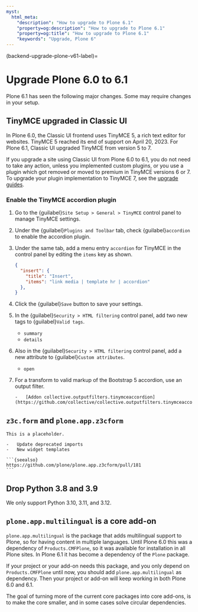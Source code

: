 ```yaml
---
myst:
  html_meta:
    "description": "How to upgrade to Plone 6.1"
    "property=og:description": "How to upgrade to Plone 6.1"
    "property=og:title": "How to upgrade to Plone 6.1"
    "keywords": "Upgrade, Plone 6"
---
```


(backend-upgrade-plone-v61-label)=

# Upgrade Plone 6.0 to 6.1

Plone 6.1 has seen the following major changes.
Some may require changes in your setup.


## TinyMCE upgraded in Classic UI

In Plone 6.0, the Classic UI frontend uses TinyMCE 5, a rich text editor for websites.
TinyMCE 5 reached its end of support on April 20, 2023.
For Plone 6.1, Classic UI upgraded TinyMCE from version 5 to 7.

If you upgrade a site using Classic UI from Plone 6.0 to 6.1, you do not need to take any action, unless you implemented custom plugins, or you use a plugin which got removed or moved to premium in TinyMCE versions 6 or 7.
To upgrade your plugin implementation to TinyMCE 7, see the [upgrade guides](https://www.tiny.cloud/docs/tinymce/6/migration-from-5x/#plugins).


### Enable the TinyMCE accordion plugin

1.  Go to the {guilabel}`Site Setup > General > TinyMCE` control panel to manage TinyMCE settings.
1.  Under the {guilabel}`Plugins and Toolbar` tab, check {guilabel}`accordion` to enable the accordion plugin.
1.  Under the same tab, add a menu entry `accordion` for TinyMCE in the control panel by editing the `items` key as shown.

    ```json
    {
      "insert": {
        "title": "Insert",
        "items": "link media | template hr | accordion"
      },
    }
    ```

1.  Click the {guilabel}`Save` button to save your settings.
1.  In the {guilabel}`Security > HTML filtering` control panel, add two new tags to {guilabel}`Valid tags`.

    -   `summary`
    -   `details`

1.  Also in the {guilabel}`Security > HTML filtering` control panel, add a new attribute to {guilabel}`Custom attributes`.

    -   `open`

1.  For a transform to valid markup of the Bootstrap 5 accordion, use an output filter.

    ```{seealso}
    -   [Addon collective.outputfilters.tinymceaccordion](https://github.com/collective/collective.outputfilters.tinymceaccordion)
    ```


## `z3c.form` and `plone.app.z3cform`

````{todo}
This is a placeholder.

-   Update deprecated imports
-   New widget templates

```{seealso}
https://github.com/plone/plone.app.z3cform/pull/181
```
````

## Drop Python 3.8 and 3.9

We only support Python 3.10, 3.11, and 3.12.


## `plone.app.multilingual` is a core add-on

`plone.app.multilingual` is the package that adds multilingual support to Plone, so for having content in multiple languages.
Until Plone 6.0 this was a dependency of `Products.CMFPlone`, so it was available for installation in all Plone sites.
In Plone 6.1 it has become a dependency of the `Plone` package.

If your project or your add-on needs this package, and you only depend on `Products.CMFPlone` until now, you should add `plone.app.multilingual` as dependency.
Then your project or add-on will keep working in both Plone 6.0 and 6.1.

The goal of turning more of the current core packages into core add-ons, is to make the core smaller, and in some cases solve circular dependencies.
